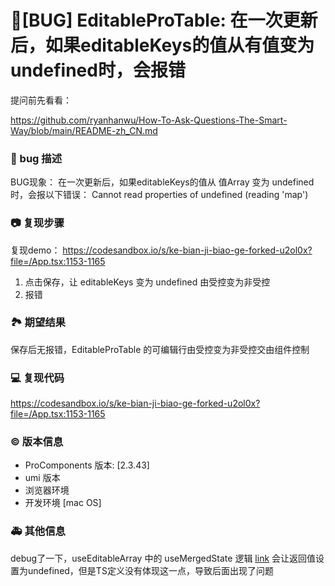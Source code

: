 # 🐛[BUG] EditableProTable: 在一次更新后，如果editableKeys的值从有值变为undefined时，会报错

提问前先看看：

https://github.com/ryanhanwu/How-To-Ask-Questions-The-Smart-Way/blob/main/README-zh_CN.md

### 🐛 bug 描述

BUG现象： 在一次更新后，如果editableKeys的值从 值Array 变为 undefined 时，会报以下错误：
Cannot read properties of undefined (reading 'map')

<!--
详细地描述 bug，让大家都能理解
-->

### 📷 复现步骤

复现demo：
https://codesandbox.io/s/ke-bian-ji-biao-ge-forked-u2ol0x?file=/App.tsx:1153-1165

1. 点击保存，让 editableKeys 变为 undefined 由受控变为非受控
2. 报错

<!--
清晰描述复现步骤，让别人也能看到问题，如果可能，尽量提供可执行代码，
如：https://codesandbox.io/ 在此处创建一个 codesandbox，方便我们更快的排查和复现问题
-->

### 🏞 期望结果

保存后无报错，EditableProTable 的可编辑行由受控变为非受控交由组件控制

<!--
描述你原本期望看到的结果
-->

### 💻 复现代码

https://codesandbox.io/s/ke-bian-ji-biao-ge-forked-u2ol0x?file=/App.tsx:1153-1165

<!--
提供可复现的代码，仓库，或线上示例
-->

### © 版本信息

- ProComponents 版本: [2.3.43]
- umi 版本
- 浏览器环境
- 开发环境 [mac OS]

### 🚑 其他信息

debug了一下，useEditableArray 中的 useMergedState 逻辑 [link](https://github.com/react-component/util/blob/da23dd829289b882e93a73a2b0bb8d3e4695a4de/src/hooks/useMergedState.ts#L60) 会让返回值设置为undefined，但是TS定义没有体现这一点，导致后面出现了问题

<!--
如截图等其他信息可以贴在这里
-->
